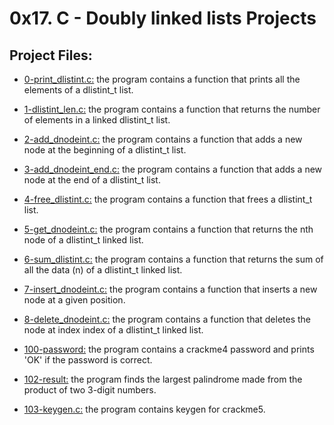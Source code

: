 # 0x17. C - Doubly linked lists Projects

## Project Files:

- [0-print_dlistint.c:](https://github.com/SteveMuiyuro/alx-higher_level_programming/blob/main/0x17-doubly_linked_lists/0-print_dlistint.c) the program contains a function that prints all the elements of a dlistint_t list.

* [1-dlistint_len.c:](https://github.com/SteveMuiyuro/alx-higher_level_programming/blob/main/0x17-doubly_linked_lists/1-dlistint_len.c) the program contains a function that returns the number of elements in a linked dlistint_t list.

* [2-add_dnodeint.c:](https://github.com/SteveMuiyuro/alx-higher_level_programming/blob/main/0x17-doubly_linked_lists/2-add_dnodeint.c) the program contains a function that adds a new node at the beginning of a dlistint_t list.

* [3-add_dnodeint_end.c:](https://github.com/SteveMuiyuro/alx-higher_level_programming/blob/main/0x17-doubly_linked_lists/3-add_dnodeint_end.c) the program contains a function that adds a new node at the end of a dlistint_t list.

* [4-free_dlistint.c:](https://github.com/SteveMuiyuro/alx-higher_level_programming/blob/main/0x17-doubly_linked_lists/4-free_dlistint.c) the program contains a function that frees a dlistint_t list.

* [5-get_dnodeint.c:](https://github.com/SteveMuiyuro/alx-higher_level_programming/blob/main/0x17-doubly_linked_lists/5-get_dnodeint.c) the program contains a function that returns the nth node of a dlistint_t linked list.

* [6-sum_dlistint.c:](https://github.com/SteveMuiyuro/alx-higher_level_programming/blob/main/0x17-doubly_linked_lists/6-sum_dlistint.c) the program contains a function that returns the sum of all the data (n) of a dlistint_t linked list.

* [7-insert_dnodeint.c:](https://github.com/SteveMuiyuro/alx-higher_level_programming/blob/main/0x17-doubly_linked_lists/7-insert_dnodeint.c) the program contains a function that inserts a new node at a given position.

* [8-delete_dnodeint.c:](https://github.com/SteveMuiyuro/alx-higher_level_programming/blob/main/0x17-doubly_linked_lists/8-delete_dnodeint.c) the program contains a function that deletes the node at index index of a dlistint_t linked list.

* [100-password:](https://github.com/SteveMuiyuro/alx-higher_level_programming/blob/main/0x17-doubly_linked_lists/100-password) the program contains a crackme4 password and prints 'OK' if the password is correct.

* [102-result:](https://github.com/SteveMuiyuro/alx-higher_level_programming/blob/main/0x17-doubly_linked_lists/102-result) the program finds the largest palindrome made from the product of two 3-digit numbers.

* [103-keygen.c:](https://github.com/SteveMuiyuro/alx-higher_level_programming/blob/main/0x17-doubly_linked_lists/103-keygen.c) the program contains keygen for crackme5.
